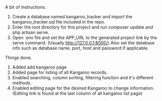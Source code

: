 A bit of instructions.
1. Create a database named kangaroo_tracker and import the kangaroo_tracker.sql file included in the repo.
2. Enter the root directory for this project and run composer update and php artisan serve. 
3. Open .env file and set the APP_URL to the generated project link by the serve command. (Usually http://127.0.0.1:8000/)
    Also set the database info such as database name, port, host and password if applicable.


Things done.
1. Added add kangaroo page
2. Added page for listing of all Kangaroo records.
3. Enabled searching, column sorting, filtering function and it's different methods.
4. Enabled editing page for the desired Kangaroo to change information. (Editing link is found at the last column of all kangaroo list page)

